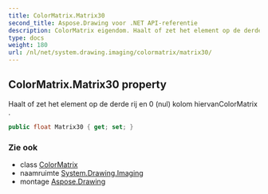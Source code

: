 ```yaml
---
title: ColorMatrix.Matrix30
second_title: Aspose.Drawing voor .NET API-referentie
description: ColorMatrix eigendom. Haalt of zet het element op de derde rij en 0 nul kolom hiervanColorMatrix .
type: docs
weight: 180
url: /nl/net/system.drawing.imaging/colormatrix/matrix30/
---
```

## ColorMatrix.Matrix30 property

Haalt of zet het element op de derde rij en 0 (nul) kolom hiervanColorMatrix .

```csharp
public float Matrix30 { get; set; }
```

### Zie ook

* class [ColorMatrix](../)
* naamruimte [System.Drawing.Imaging](../../colormatrix/)
* montage [Aspose.Drawing](../../../)


